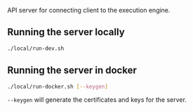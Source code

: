 API server for connecting client to the execution engine.

## Running the server locally

```bash
./local/run-dev.sh
```

## Running the server in docker

```bash
./local/run-docker.sh [--keygen]
```

`--keygen` will generate the certificates and keys for the server.
